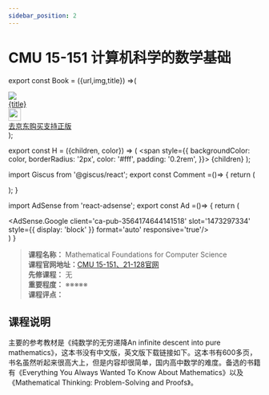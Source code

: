 ```yaml
---
sidebar_position: 2
---
```


# CMU 15-151 计算机科学的数学基础

export const Book = ({url,img,title}) =>(
<div class="bookitem">
  <a href={url} target="_blank" class="book-content">
    <div class="book-img">
      <img src={img} />
    </div>
    <div class="book-detail">
      <div class="book-title">{title}</div>
      <div class="boook-desc">
        <img width="25" height="25" src="https://hackweek-1251009918.cos.ap-shanghai.myqcloud.com/hackway/cs/jd.svg" />
        <div class="book-jd">去京东购买支持正版</div>
      </div>
    </div>
  </a>
  </div> 
);

export const H = ({children, color}) => (
  <span
    style={{
      backgroundColor: color,
      borderRadius: '2px',
      color: '#fff',
      padding: '0.2rem',
    }}>
    {children}
  </span>
);

import Giscus from '@giscus/react';
export const Comment =()=> {
  return (
   <div className="comments-container">
      <Giscus
        src="https://giscus.app/client.js"
        id="comments"
        repo="lidongyx/hackwaydoc"
        repoId="R_kgDOHUMOyA"
        category="Announcements"
        categoryId="DIC_kwDOHUMOyM4CPCtD"
        mapping="title"
        reactionsEnabled="1"
        emitMetadata="0"
        inputPosition="top"
        theme="light"
        lang="zh-CN"
        crossorigin="anonymous"
      />
    </div>
  );
}

import AdSense from 'react-adsense';
export const Ad =()=> {
  return (
    <div className="ad-container">
      <AdSense.Google
        client='ca-pub-3564174644141518'
        slot='1473297334'
        style={{ display: 'block' }}
        format='auto'
        responsive='true'/>
    </div>
  )
}

>**课程名称：** Mathematical Foundations for Computer Science    
**课程官网地址：**[CMU 15-151、21-128官网](https://www.math.cmu.edu/~jmackey/151_128/welcome.html)   
**先修课程：** 无  
**重要程度：** ※※※※※  
**课程评点：** 

## 课程说明
主要的参考教材是《纯数学的无穷递降An infinite descent into pure mathematics》，这本书没有中文版，英文版下载链接如下。这本书有600多页，书名虽然听起来很高大上，但是内容却很简单，国内高中数学的难度。备选的书籍有《Everything You Always Wanted To Know About Mathematics》以及《Mathematical Thinking: Problem-Solving and Proofs》。







<Comment></Comment>

